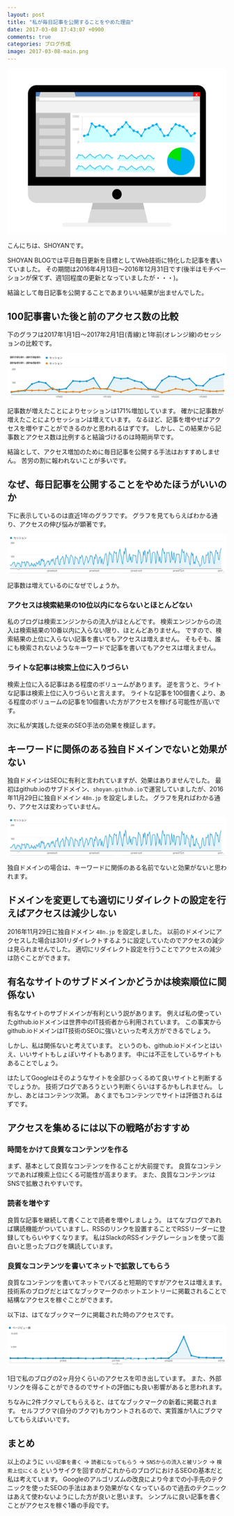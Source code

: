 ```yaml
---
layout: post
title: "私が毎日記事を公開することをやめた理由"
date: 2017-03-08 17:43:07 +0900
comments: true
categories: ブログ作成
image: 2017-03-08-main.png
---
```


![2017-03-08-main](/images/2017-03-08-main.png)

こんにちは、SHOYANです。

SHOYAN BLOGでは平日毎日更新を目標としてWeb技術に特化した記事を書いていました。
その期間は2016年4月13日〜2016年12月31日です(後半はモチベーションが保てず、週1回程度の更新となっていましたが・・・)。

結論として毎日記事を公開することであまりいい結果が出ませんでした。

## 100記事書いた後と前のアクセス数の比較

下のグラフは2017年1月1日〜2017年2月1日(青線)と1年前(オレンジ線)のセッションの比較です。

![2017-03-08-01](/images/2017-03-08-01.png)

記事数が増えたことによりセッションは171%増加しています。
確かに記事数が増えたことによりセッションは増えています。
なるほど、記事を増やせばアクセスを増やすことができるのかと思われるはずです。
しかし、この結果から記事数とアクセス数は比例すると結論づけるのは時期尚早です。

結論として、アクセス増加のために毎日記事を公開する手法はおすすめしません。
苦労の割に報われないことが多いです。

## なぜ、毎日記事を公開することをやめたほうがいいのか

下に表示しているのは直近1年のグラフです。
グラフを見てもらえばわかる通り、アクセスの伸び悩みが顕著です。

![2017-03-08-02](/images/2017-03-08-02.png)

記事数は増えているのになぜでしょうか。

### アクセスは検索結果の10位以内にならないとほとんどない

私のブログは検索エンジンからの流入がほとんどです。
検索エンジンからの流入は検索結果の10番以内に入らない限り、ほとんどありません。
ですので、検索結果の上位に入らない記事を書いてもアクセスは増えません。
そもそも、誰にも検索されないようなキーワードで記事を書いてもアクセスは増えません。

### ライトな記事は検索上位に入りづらい

検索上位に入る記事はある程度のボリュームがあります。
逆を言うと、ライトな記事は検索上位に入りづらいと言えます。
ライトな記事を100個書くより、ある程度のボリュームの記事を10個書いた方がアクセスを稼げる可能性が高いです。

次に私が実践した従来のSEO手法の効果を検証します。

## キーワードに関係のある独自ドメインでないと効果がない

独自ドメインはSEOに有利と言われていますが、効果はありませんでした。
最初はgithub.ioのサブドメイン、`shoyan.github.io`で運営していましたが、2016年11月29日に独自ドメイン `48n.jp` を設定しました。
グラフを見ればわかる通り、アクセスは変わっていません。

![2017-03-08-02](/images/2017-03-08-02.png)

独自ドメインの場合は、キーワードに関係のある名前でないと効果がないと思われます。

## ドメインを変更しても適切にリダイレクトの設定を行えばアクセスは減少しない

2016年11月29日に独自ドメイン `48n.jp` を設定しました。
以前のドメインにアクセスした場合は301リダイレクトするように設定していたのでアクセスの減少は見られませんでした。
適切にリダイレクト設定を行うことでアクセスの減少は防ぐことができます。

## 有名なサイトのサブドメインかどうかは検索順位に関係ない

有名なサイトのサブドメインが有利という説があります。
例えば私の使っていたgithub.ioドメインは世界中のIT技術者から利用されています。
この事実からgithub.ioドメインはIT技術のSEOに強いといった考え方ができるでしょう。

しかし、私は関係ないと考えています。
というのも、github.ioドメインとはいえ、いいサイトもしょぼいサイトもあります。
中には不正をしているサイトもあることでしょう。

はたしてGoogleはそのようなサイトを全部ひっくるめて良いサイトと判断するでしょうか。
技術ブログであろうという判断くらいはするかもしれません。
しかし、あとはコンテンツ次第。
あくまでもコンテンツでサイトは評価されるはずです。

## アクセスを集めるには以下の戦略がおすすめ

### 時間をかけて良質なコンテンツを作る

まず、基本として良質なコンテンツを作ることが大前提です。
良質なコンテンツであれば検索上位にくる可能性が高まります。
また、良質なコンテンツはSNSで拡散されやすいです。

### 読者を増やす

良質な記事を継続して書くことで読者を増やしましょう。
はてなブログであれば購読機能がついていますし、RSSのリンクを設置することでRSSリーダーに登録してもらいやすくなります。
私はSlackのRSSインテグレーションを使って面白いと思ったブログを購読しています。

### 良質なコンテンツを書いてネットで拡散してもらう

良質なコンテンツを書いてネットでバズると短期的ですがアクセスは増えます。
技術系のブログだとはてなブックマークのホットエントリーに掲載されることで結構なアクセスを稼ぐことができます。

以下は、はてなブックマークに掲載された時のアクセスです。

![2017-03-08-03](/images/2017-03-08-03.png)

1日で私のブログの2ヶ月分くらいのアクセスを叩き出しています。
また、外部リンクを得ることができるのでサイトの評価にも良い影響があると思われます。

ちなみに2件ブクマしてもらえると、はてなブックマークの新着に掲載されます。
セルフブクマ(自分のブクマ)もカウントされるので、実質誰か1人にブクマしてもらえばいいです。

## まとめ

以上のように `いい記事を書く` -> `読者になってもらう` -> `SNSからの流入と被リンク` -> `検索上位にくる` というサイクを回すのがこれからのブログにおけるSEOの基本だと私は考えています。
Googleのアルゴリズムの改良により今までの小手先のテクニックを使ったSEOの手法はあまり効果がなくなっているので過去のテクニックはあえて使わないようにした方が良いと思います。
シンプルに良い記事を書くことがアクセスを稼ぐ1番の手段です。
